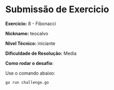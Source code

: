
# Submissão de Exercicio

**Exercicio:** 8 - Fibonacci

**Nickname:** teocalvo

**Nível Técnico:** iniciante

**Dificuldade de Resolução:** Media

**Como rodar o desafio**: 

Use o comando abaixo: 
```bash
go run challenge.go
```
